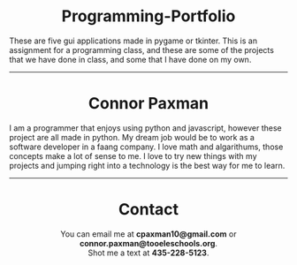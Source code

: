 <h1 align="center">Programming-Portfolio</h1>
<p>These are five gui applications made in pygame or tkinter. This is an assignment for a programming class, and these are some of the projects that we have done in class, and some that I have done on my own.</p>
<hr />
<h1 align="center">Connor Paxman</h1>
<p>I am a programmer that enjoys using python and javascript, however these project are all made in python. My dream job would be to work as a software developer in a faang company. I love math and algarithums, those concepts make a lot of sense to me. I love to try new things with my projects and jumping right into a technology is the best way for me to learn.</p>
<hr />
<h1 align="center">Contact</h1>
<p align="center">You can email me at <b>cpaxman10@gmail.com</b> or <b>connor.paxman@tooeleschools.org</b>.<br />Shot me a text at <b>435-228-5123</b>.</p>
